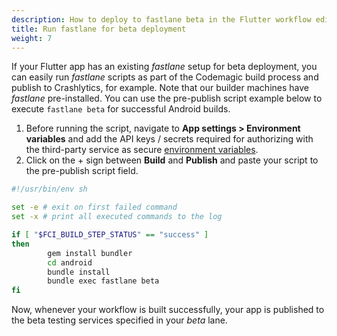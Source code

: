 ```yaml
---
description: How to deploy to fastlane beta in the Flutter workflow editor pre-publish script
title: Run fastlane for beta deployment
weight: 7
---
```


If your Flutter app has an existing *fastlane* setup for beta deployment, you can easily run *fastlane* scripts as part of the Codemagic build process and publish to Crashlytics, for example. Note that our builder machines have *fastlane* pre-installed. You can use the pre-publish script example below to execute `fastlane beta` for successful Android builds.

1. Before running the script, navigate to **App settings > Environment variables** and add the API keys / secrets required for authorizing with the third-party service as secure [environment variables](../building/environment-variables). 
2. Click on the + sign between **Build** and **Publish** and paste your script to the pre-publish script field.

```bash
#!/usr/bin/env sh

set -e # exit on first failed command
set -x # print all executed commands to the log

if [ "$FCI_BUILD_STEP_STATUS" == "success" ]
then
        gem install bundler
        cd android
        bundle install
        bundle exec fastlane beta
fi
```
Now, whenever your workflow is built successfully, your app is published to the beta testing services specified in your *beta* lane.